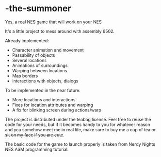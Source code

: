 # -the-summoner
Yes, a real NES game that will work on your NES

It's a little project to mess around with assembly 6502.

Already implemented:
 - Character animation and movement
 - Passability of objects
 - Several locations
 - Animations of surroundings
 - Warping between locations
 - Map borders
 - Interactions with objects, dialogs

To be implemented in the near future:
 - More locations and interactions
 - Fixes for location attributes and warping
 - A fix for blinking screen during actions/warp

The project is distributed under the teabag license. Feel free to reuse the code for your needs, but if it becomes handy to you for whatever reason and you somehow meet me in real life, make sure to buy me a cup of tea ~~or sit on my face if you are cute~~.

The basic code for the game to launch properly is taken from Nerdy Nights NES ASM programming tutorial.